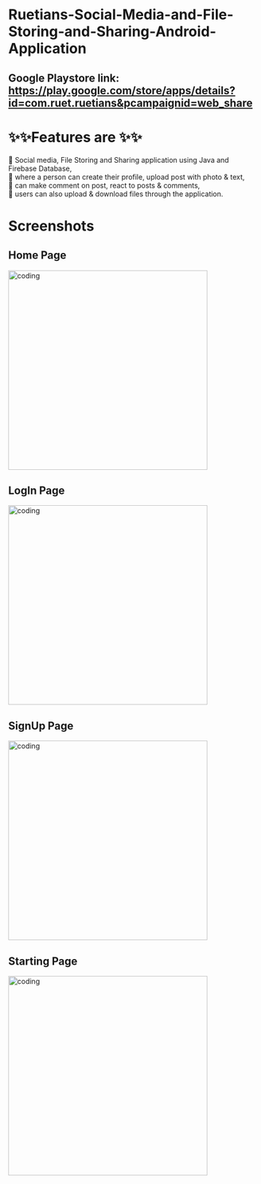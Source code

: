 # Ruetians-Social-Media-and-File-Storing-and-Sharing-Android-Application

## Google Playstore link: https://play.google.com/store/apps/details?id=com.ruet.ruetians&pcampaignid=web_share

# ✨✨Features are ✨✨
🚀 Social media, File Storing and Sharing application using Java and Firebase Database,<br>
🚀 where a person can create their profile, upload post with photo & text,<br>
🚀 can make comment on post, react to posts & comments,<br>
🚀 users can also upload & download files through the application.<br>


# Screenshots

## Home Page
<img alt="coding" width="400" src="https://github.com/Zianur/Ruetians-Social-Media-and-File-Storing-and-Sharing-Android-Application/assets/61393202/d86babeb-e2cb-451d-9d79-0f67fd95836d">


## LogIn Page
<img alt="coding" width="400" src="https://github.com/Zianur/Ruetians-Social-Media-and-File-Storing-and-Sharing-Android-Application/assets/61393202/b132a7d1-d428-4be9-acf6-db1b6f3aef49">


## SignUp Page
<img alt="coding" width="400" src="https://github.com/Zianur/Ruetians-Social-Media-and-File-Storing-and-Sharing-Android-Application/assets/61393202/2e119539-9a38-48d6-832c-480a34370954">


## Starting Page
<img alt="coding" width="400" src="https://github.com/Zianur/Ruetians-Social-Media-and-File-Storing-and-Sharing-Android-Application/assets/61393202/b6b484b7-feff-4123-875f-dac1ec55f06a">



